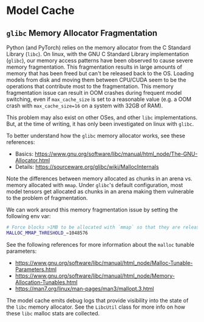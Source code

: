 # Model Cache

## `glibc` Memory Allocator Fragmentation

Python (and PyTorch) relies on the memory allocator from the C Standard Library (`libc`). On linux, with the GNU C Standard Library implementation (`glibc`), our memory access patterns have been observed to cause severe memory fragmentation. This fragmentation results in large amounts of memory that has been freed but can't be released back to the OS. Loading models from disk and moving them between CPU/CUDA seem to be the operations that contribute most to the fragmentation. This memory fragmentation issue can result in OOM crashes during frequent model switching, even if `max_cache_size` is set to a reasonable value (e.g. a OOM crash with `max_cache_size=16` on a system with 32GB of RAM).

This problem may also exist on other OSes, and other `libc` implementations. But, at the time of writing, it has only been investigated on linux with `glibc`.

To better understand how the `glibc` memory allocator works, see these references:
- Basics: https://www.gnu.org/software/libc/manual/html_node/The-GNU-Allocator.html
- Details: https://sourceware.org/glibc/wiki/MallocInternals

Note the differences between memory allocated as chunks in an arena vs. memory allocated with `mmap`. Under `glibc`'s default configuration, most model tensors get allocated as chunks in an arena making them vulnerable to the problem of fragmentation.

We can work around this memory fragmentation issue by setting the following env var:

```bash
# Force blocks >1MB to be allocated with `mmap` so that they are released to the system immediately when they are freed.
MALLOC_MMAP_THRESHOLD_=1048576
```

See the following references for more information about the `malloc` tunable parameters:
- https://www.gnu.org/software/libc/manual/html_node/Malloc-Tunable-Parameters.html
- https://www.gnu.org/software/libc/manual/html_node/Memory-Allocation-Tunables.html
- https://man7.org/linux/man-pages/man3/mallopt.3.html

The model cache emits debug logs that provide visibility into the state of the `libc` memory allocator. See the `LibcUtil` class for more info on how these `libc` malloc stats are collected.
